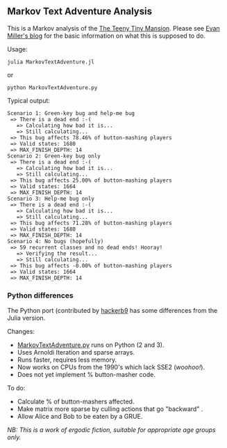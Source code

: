 Markov Text Adventure Analysis
--

This is a Markov analysis of the [The Teeny Tiny Mansion](http://svn.clifford.at/handicraft/2017/tttm/README).
Please see [Evan Miller's blog](http://evanmiller.org/adventure-game)
for the basic information on what this is supposed to do.

Usage:

    julia MarkovTextAdventure.jl

or

    python MarkovTextAdventure.py

Typical output:

```
Scenario 1: Green-key bug and help-me bug
 => There is a dead end :-(
   => Calculating how bad it is...
   => Still calculating...
 => This bug affects 78.46% of button-mashing players
 => Valid states: 1680
 => MAX_FINISH_DEPTH: 14
Scenario 2: Green-key bug only
 => There is a dead end :-(
   => Calculating how bad it is...
   => Still calculating...
 => This bug affects 25.00% of button-mashing players
 => Valid states: 1664
 => MAX_FINISH_DEPTH: 14
Scenario 3: Help-me bug only
 => There is a dead end :-(
   => Calculating how bad it is...
   => Still calculating...
 => This bug affects 71.28% of button-mashing players
 => Valid states: 1680
 => MAX_FINISH_DEPTH: 14
Scenario 4: No bugs (hopefully)
 => 59 recurrent classes and no dead ends! Hooray!
   => Verifying the result...
   => Still calculating...
 => This bug affects -0.00% of button-mashing players
 => Valid states: 1664
 => MAX_FINISH_DEPTH: 14
```

### Python differences

The Python port (contributed by [hackerb9](https://github.com/hackerb9)
has some differences from the Julia version.

Changes:
   * [MarkovTextAdventure.py](MarkovTextAdventure.py) runs on Python (2 and 3).
   * Uses Arnoldi Iteration and sparse arrays.
   * Runs faster, requires less memory.
   * Now works on CPUs from the 1990's which lack SSE2 (*woohoo!*).
   * Does not yet implement % button-masher code.
   
To do:
   * Calculate % of button-mashers affected.
   * Make matrix more sparse by culling actions that go "backward" .
   * Allow Alice and Bob to be eaten by a GRUE.

*NB: This is a work of ergodic fiction, suitable for appropriate age groups only.*
